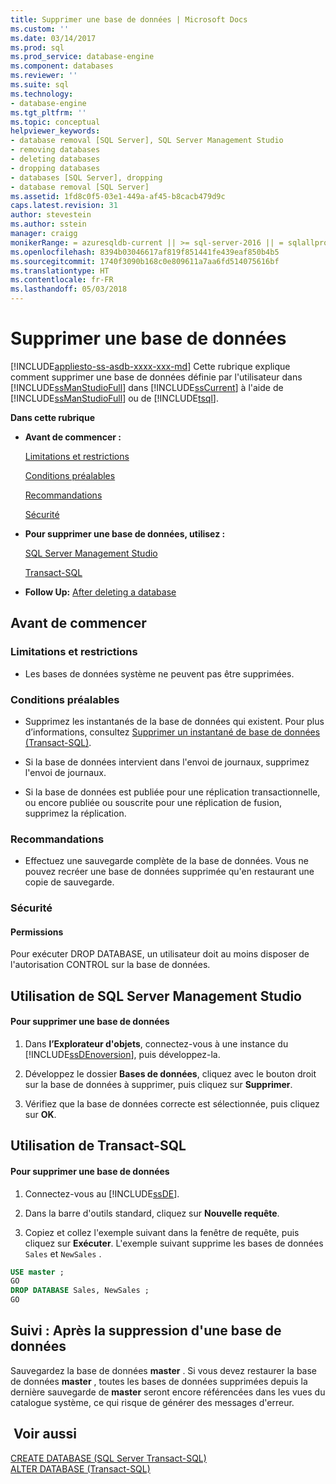 ```yaml
---
title: Supprimer une base de données | Microsoft Docs
ms.custom: ''
ms.date: 03/14/2017
ms.prod: sql
ms.prod_service: database-engine
ms.component: databases
ms.reviewer: ''
ms.suite: sql
ms.technology:
- database-engine
ms.tgt_pltfrm: ''
ms.topic: conceptual
helpviewer_keywords:
- database removal [SQL Server], SQL Server Management Studio
- removing databases
- deleting databases
- dropping databases
- databases [SQL Server], dropping
- database removal [SQL Server]
ms.assetid: 1fd8c0f5-03e1-449a-af45-b8cacb479d9c
caps.latest.revision: 31
author: stevestein
ms.author: sstein
manager: craigg
monikerRange: = azuresqldb-current || >= sql-server-2016 || = sqlallproducts-allversions
ms.openlocfilehash: 8394b03046617af819f851441fe439eaf850b4b5
ms.sourcegitcommit: 1740f3090b168c0e809611a7aa6fd514075616bf
ms.translationtype: HT
ms.contentlocale: fr-FR
ms.lasthandoff: 05/03/2018
---
```

# <a name="delete-a-database"></a>Supprimer une base de données
[!INCLUDE[appliesto-ss-asdb-xxxx-xxx-md](../../includes/appliesto-ss-asdb-xxxx-xxx-md.md)]
  Cette rubrique explique comment supprimer une base de données définie par l'utilisateur dans [!INCLUDE[ssManStudioFull](../../includes/ssmanstudiofull-md.md)] dans [!INCLUDE[ssCurrent](../../includes/sscurrent-md.md)] à l'aide de [!INCLUDE[ssManStudioFull](../../includes/ssmanstudiofull-md.md)] ou de [!INCLUDE[tsql](../../includes/tsql-md.md)].  
  
 **Dans cette rubrique**  
  
-   **Avant de commencer :**  
  
     [Limitations et restrictions](#Restrictions)  
  
     [Conditions préalables](#Prerequisites)  
  
     [Recommandations](#Recommendations)  
  
     [Sécurité](#Security)  
  
-   **Pour supprimer une base de données, utilisez :**  
  
     [SQL Server Management Studio](#SSMSProcedure)  
  
     [Transact-SQL](#TsqlProcedure)  
  
-   **Follow Up:**  [After deleting a database](#FollowUp)  
  
##  <a name="BeforeYouBegin"></a> Avant de commencer  
  
###  <a name="Restrictions"></a> Limitations et restrictions  
  
-   Les bases de données système ne peuvent pas être supprimées.  
  
###  <a name="Prerequisites"></a> Conditions préalables  
  
-   Supprimez les instantanés de la base de données qui existent. Pour plus d’informations, consultez [Supprimer un instantané de base de données &#40;Transact-SQL&#41;](../../relational-databases/databases/drop-a-database-snapshot-transact-sql.md).  
  
-   Si la base de données intervient dans l'envoi de journaux, supprimez l'envoi de journaux.  
  
-   Si la base de données est publiée pour une réplication transactionnelle, ou encore publiée ou souscrite pour une réplication de fusion, supprimez la réplication.  
  
###  <a name="Recommendations"></a> Recommandations  
  
-   Effectuez une sauvegarde complète de la base de données. Vous ne pouvez recréer une base de données supprimée qu'en restaurant une copie de sauvegarde.  
  
###  <a name="Security"></a> Sécurité  
  
####  <a name="Permissions"></a> Permissions  
 Pour exécuter DROP DATABASE, un utilisateur doit au moins disposer de l'autorisation CONTROL sur la base de données.  
  
##  <a name="SSMSProcedure"></a> Utilisation de SQL Server Management Studio  
  
#### <a name="to-delete-a-database"></a>Pour supprimer une base de données  
  
1.  Dans **l’Explorateur d'objets**, connectez-vous à une instance du [!INCLUDE[ssDEnoversion](../../includes/ssdenoversion-md.md)], puis développez-la.  
  
2.  Développez le dossier **Bases de données**, cliquez avec le bouton droit sur la base de données à supprimer, puis cliquez sur **Supprimer**.  
  
3.  Vérifiez que la base de données correcte est sélectionnée, puis cliquez sur **OK**.  
  
##  <a name="TsqlProcedure"></a> Utilisation de Transact-SQL  
  
#### <a name="to-delete-a-database"></a>Pour supprimer une base de données  
  
1.  Connectez-vous au [!INCLUDE[ssDE](../../includes/ssde-md.md)].  
  
2.  Dans la barre d'outils standard, cliquez sur **Nouvelle requête**.  
  
3.  Copiez et collez l'exemple suivant dans la fenêtre de requête, puis cliquez sur **Exécuter**. L'exemple suivant supprime les bases de données `Sales` et `NewSales` .  
  
```sql  
USE master ;  
GO  
DROP DATABASE Sales, NewSales ;  
GO  
```  
  
##  <a name="FollowUp"></a> Suivi : Après la suppression d'une base de données  
 Sauvegardez la base de données **master** . Si vous devez restaurer la base de données **master** , toutes les bases de données supprimées depuis la dernière sauvegarde de **master** seront encore référencées dans les vues du catalogue système, ce qui risque de générer des messages d'erreur.  
  
## <a name="see-also"></a> Voir aussi  
 [CREATE DATABASE &#40;SQL Server Transact-SQL&#41;](../../t-sql/statements/create-database-sql-server-transact-sql.md)   
 [ALTER DATABASE &#40;Transact-SQL&#41;](../../t-sql/statements/alter-database-transact-sql.md)  
  
  
